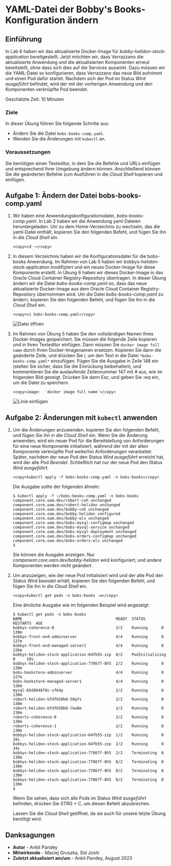 # YAML-Datei der Bobby's Books-Konfiguration ändern

## Einführung

In Lab 6 haben wir das aktualisierte Docker-Image für _bobby-helidon-stock-application_ bereitgestellt. Jetzt möchten wir, dass Verrazzano die aktualisierte Anwendung und die aktualisierten Komponenten erneut bereitstellt, ohne dass sich dies auf die Services auswirkt. Dazu müssen wir die YAML-Datei so konfigurieren, dass Verrazzano das neue Bild aufnimmt und einen Pod dafür startet. Nachdem sich der Pod im Status _Wird ausgeführt_ befindet, wird der mit der vorherigen Anwendung und den Komponenten verknüpfte Pod beendet.

Geschätzte Zeit: 10 Minuten

### Ziele

In dieser Übung führen Sie folgende Schritte aus:

*   Ändern Sie die Datei `bobs-books-comp.yaml`.
*   Wenden Sie die Änderungen mit `kubectl` an.

### Voraussetzungen

Sie benötigen einen Texteditor, in dem Sie die Befehle und URLs einfügen und entsprechend Ihrer Umgebung ändern können. Anschließend können Sie die geänderten Befehle zum Ausführen in die _Cloud Shell_ kopieren und einfügen.

## Aufgabe 1: Ändern der Datei bobs-books-comp.yaml

1.  Wir haben eine Anwendungskonfigurationsdatei, _bobs-books-comp.yaml_. In Lab 2 haben wir die Anwendung yaml Dateien heruntergeladen. Um zu dem Home-Verzeichnis zu wechseln, das die yaml-Datei enthält, kopieren Sie den folgenden Befehl, und fügen Sie ihn in die _Cloud Shell_ ein.
    
        <copy>cd ~</copy>
        
2.  In diesem Verzeichnis haben wir die Konfigurationsdatei für die bobs-books Anwendung. Im Rahmen von Lab 5 haben wir bobbys-helidon-stock-application modifiziert und ein neues Docker-Image für diese Komponente erstellt. In Übung 6 haben wir dieses Docker-Image in das Oracle Cloud Container Registry-Repository übertragen. In dieser Übung ändern wir die Datei _bobs-books-comp.yaml_ so, dass das neue aktualisierte Docker-Image aus dem Oracle Cloud Container Registry-Repository übernommen wird. Um die Datei _bobs-books-comp.yaml_ zu ändern, kopieren Sie den folgenden Befehl, und fügen Sie ihn in die _Cloud Shell_ ein.
    
        <copy>vi bobs-books-comp.yaml</copy>
        
    
    ![Datei öffnen](images/openfile.png " ")
    
3.  Im Rahmen von Übung 5 haben Sie den vollständigen Namen Ihres Docker-Images gespeichert. Sie müssen die folgende Zeile kopieren und in Ihren Texteditor einfügen. Dann müssen Sie `docker image full name` durch Ihren Docker-Imagenamen ersetzen. Kopieren Sie dann die geänderte Zeile, und drücken Sie _i_, um den Text in die Datei `*bobs-books-comp.yaml*` einzufügen. Fügen Sie die Ausgabe in Zeile 148 ein (stellen Sie sicher, dass Sie die Einrückung beibehalten), und kommentieren Sie die auslaufende Zeilennummer 147 mit _#_ aus, wie im folgenden Bild gezeigt. Drücken Sie dann _Esc_, und geben Sie _:wq_ ein, um die Datei zu speichern.
    
        <copy>image:  `docker image full name`</copy>
        
    
    ![Linie einfügen](images/insert-line.png " ")
    

## Aufgabe 2: Änderungen mit `kubectl` anwenden

1.  Um die Änderungen anzuwenden, kopieren Sie den folgenden Befehl, und fügen Sie ihn in die _Cloud Shell_ ein. Wenn Sie die Änderung anwenden, wird ein neuer Pod für die Bereitstellung von Anforderungen für eine neue Komponente initialisiert, während der mit der alten Komponente verknüpfte Pod weiterhin Anforderungen verarbeitet. Später, nachdem der neue Pod den Status _Wird ausgeführt_ erreicht hat, wird der alte Pod _Beendet_. Schließlich hat nur der neue Pod den Status _Wird ausgeführt_.
    
        <copy>kubectl apply -f bobs-books-comp.yaml -n bobs-books</copy>
        
    
    Die Ausgabe sollte der folgenden ähneln:
    
        $ kubectl apply -f ~/bobs-books-comp.yaml -n bobs-books
        component.core.oam.dev/robert-coh unchanged
        component.core.oam.dev/robert-helidon unchanged
        component.core.oam.dev/bobby-coh unchanged
        component.core.oam.dev/bobby-helidon configured
        component.core.oam.dev/bobby-wls unchanged
        component.core.oam.dev/bobs-mysql-configmap unchanged
        component.core.oam.dev/bobs-mysql-service unchanged
        component.core.oam.dev/bobs-mysql-deployment unchanged
        component.core.oam.dev/bobs-orders-configmap unchanged
        component.core.oam.dev/bobs-orders-wls unchanged
        $
        
    
    Sie können die Ausgabe anzeigen. Nur _component.core.oam.dev/bobby-helidon_ wird konfiguriert, und andere Komponenten werden nicht geändert.
    
2.  Um anzuzeigen, wie der neue Pod initialisiert wird und der alte Pod den Status _Wird beendet_ erhält, kopieren Sie den folgenden Befehl, und fügen Sie ihn in die _Cloud Shell_ ein.
    
        <copy>kubectl get pods -n bobs-books -w</copy>
        
    
    Eine ähnliche Ausgabe wie im folgenden Beispiel wird angezeigt:
    
        $ kubectl get pods -n bobs-books
        NAME                                         READY  STATUS   RESTARTS  AGE
        bobbys-coherence-0                           2/2    Running      0         130m
        bobbys-front-end-adminserver                 4/4    Running      0         127m
        bobbys-front-end-managed-server1             4/4    Running      0         126m
        bobbys-helidon-stock-application-64fb55-zzp  0/2    PodInitializing  0     10s
        bobbys-helidon-stock-application-77867f-8h5  2/2    Running      0         130m
        bobs-bookstore-adminserver                   4/4    Running      0         127m
        bobs-bookstore-managed-server1               4/4    Running      0         126m
        mysql-65d864bf8c-xf64p                       2/2    Running      0         130m
        robert-helidon-bfdfb58b8-58qfs               2/2    Running      0         130m
        robert-helidon-bfdfb58b8-lkw8m               2/2    Running      0         130m
        roberts-coherence-0                          2/2    Running      0         130m
        roberts-coherence-1                          2/2    Running      0         130m
        bobbys-helidon-stock-application-64fb55-zzp  1/2    Running      0         28s
        bobbys-helidon-stock-application-64fb55-zzp  2/2    Running      0         34s
        bobbys-helidon-stock-application-77867f-8h5  2/2    Terminating  0         130m
        bobbys-helidon-stock-application-77867f-8h5  0/2    Terminating  0         130m
        bobbys-helidon-stock-application-77867f-8h5  0/2    Terminating  0         130m
        bobbys-helidon-stock-application-77867f-8h5  0/2    Terminating  0         130m
        $
        
    
    Wenn Sie sehen, dass sich alle Pods im Status _Wird ausgeführt_ befinden, drücken Sie _STRG + C_, um diesen Befehl abzubrechen.
    
    Lassen Sie die _Cloud Shell_ geöffnet, da sie auch für unsere letzte Übung benötigt wird.
    

## Danksagungen

*   **Autor** - Ankit Pandey
*   **Mitwirkende** - Maciej Gruszka, Sid Joshi
*   **Zuletzt aktualisiert am/um** - Ankit Pandey, August 2023